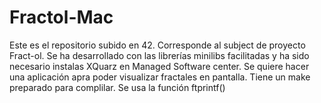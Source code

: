 # Fractol-Mac
Este es el repositorio subido en 42. Corresponde al subject de proyecto Fract-ol.
 Se ha desarrollado con las librerías minilibs facilitadas y ha sido necesario instalas XQuarz en Managed Software center.
 Se quiere hacer una aplicación apra poder visualizar fractales en pantalla.
 Tiene un make preparado para complilar.
  Se usa la función ftprintf()
